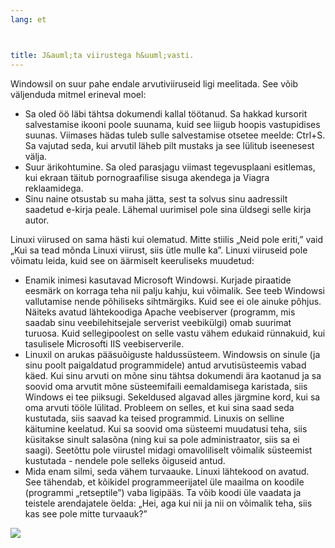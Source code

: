 ```yaml
---
lang: et



title: J&auml;ta viirustega h&uuml;vasti.
---
```


Windowsil on suur pahe endale arvutiviiruseid ligi meelitada. See v&otilde;ib v&auml;ljenduda mitmel erineval moel:
<ul>
<li>Sa oled &ouml;&ouml; l&auml;bi t&auml;htsa dokumendi kallal t&ouml;&ouml;tanud. Sa hakkad kursorit salvestamise ikooni poole suunama, kuid see liigub hoopis vastupidises suunas. Viimases h&auml;das tuleb sulle salvestamise otsetee meelde: Ctrl+S. Sa vajutad seda, kui arvutil l&auml;heb pilt mustaks ja see l&uuml;litub iseenesest v&auml;lja.</li>
<li>Suur &auml;rikohtumine. Sa oled parasjagu viimast tegevusplaani esitlemas, kui ekraan t&auml;itub pornograafilise sisuga akendega ja Viagra reklaamidega.</li>
<li>Sinu naine otsustab su maha j&auml;tta, sest ta solvus sinu aadressilt saadetud e-kirja peale. L&auml;hemal uurimisel pole sina &uuml;ldsegi selle kirja autor.</li>
</ul>

Linuxi viirused on sama h&auml;sti kui olematud. Mitte stiilis &#8222;Neid pole eriti,&#8221; vaid &#8222;Kui sa tead m&otilde;nda Linuxi viirust, siis &uuml;tle mulle ka&#8221;. Linuxi viiruseid pole v&otilde;imatu leida, kuid see on &auml;&auml;rmiselt keeruliseks muudetud:

<ul>

<li>Enamik inimesi kasutavad Microsoft Windowsi. Kurjade piraatide eesm&auml;rk on korraga teha nii palju kahju, kui v&otilde;imalik. See teeb Windowsi vallutamise nende p&otilde;hiliseks sihtm&auml;rgiks. Kuid see ei ole ainuke p&otilde;hjus. N&auml;iteks avatud l&auml;htekoodiga Apache veebiserver (programm, mis saadab sinu veebilehitsejale serverist veebik&uuml;lgi) omab suurimat turuosa. Kuid sellegipoolest on selle vastu v&auml;hem edukaid r&uuml;nnakuid, kui tasulisele Microsofti IIS veebiserverile.</li>

<li>Linuxil on arukas p&auml;&auml;su&otilde;iguste halduss&uuml;steem. Windowsis on sinule (ja sinu poolt paigaldatud programmidele) antud arvutis&uuml;steemis vabad k&auml;ed. Kui sinu arvuti on m&otilde;ne sinu t&auml;htsa dokumendi &auml;ra kaotanud ja sa soovid oma arvutit m&otilde;ne s&uuml;steemifaili eemaldamisega karistada, siis Windows ei tee piiksugi. Sekeldused algavad alles j&auml;rgmine kord, kui sa oma arvuti t&ouml;&ouml;le l&uuml;litad. Probleem on selles, et kui sina saad seda kustutada, siis saavad ka teised programmid. Linuxis on selline k&auml;itumine keelatud. Kui sa soovid oma s&uuml;steemi muudatusi teha, siis k&uuml;sitakse sinult salas&otilde;na (ning kui sa pole administraator, siis sa ei saagi). Seet&otilde;ttu pole viirustel midagi omavoliliselt v&otilde;imalik s&uuml;steemist kustutada - nendele pole selleks &otilde;iguseid antud.</li>

<li>
Mida enam silmi, seda v&auml;hem turvaauke. Linuxi l&auml;htekood on avatud. See t&auml;hendab, et k&otilde;ikidel programmeerijatel &uuml;le maailma on koodile (programmi &#8222;retseptile&#8221;) vaba ligip&auml;&auml;s. Ta v&otilde;ib koodi &uuml;le vaadata ja teistele arendajatele &ouml;elda: &#8222;Hei, aga kui nii ja nii on v&otilde;imalik teha, siis kas see pole mitte turvaauk?&#8221;
</li> 

</ul>

<img src="Images/viruses_thumb.png" />




